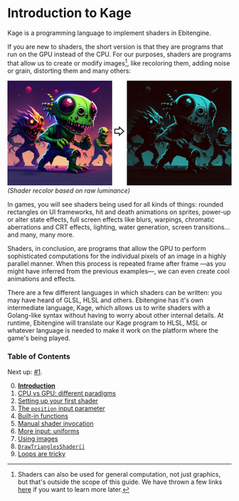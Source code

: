 # Introduction to Kage

Kage is a programming language to implement shaders in Ebitengine.

If you are new to shaders, the short version is that they are programs that run on the GPU instead of the CPU. For our purposes, shaders are programs that allow us to create or modify images[^1], like recoloring them, adding noise or grain, distorting them and many others:

![](https://github.com/tinne26/kage-desk/blob/main/img/zombie_aliens_recolor.webp?raw=true)
*(Shader recolor based on raw luminance)*

In games, you will see shaders being used for all kinds of things: rounded rectangles on UI frameworks, hit and death animations on sprites, power-up or alter state effects, full screen effects like blurs, warpings, chromatic aberrations and CRT effects, lighting, water generation, screen transitions... and many, many more.

<!-- TODO: video of a few cool shaders to make the contextualization stick -->

Shaders, in conclusion, are programs that allow the GPU to perform sophisticated computations for the individual pixels of an image in a highly parallel manner. When this process is repeated frame after frame —as you might have inferred from the previous examples—, we can even create cool animations and effects.

There are a few different languages in which shaders can be written: you may have heard of GLSL, HLSL and others. Ebitengine has it's own intermediate language, Kage, which allows us to write shaders with a Golang-like syntax without having to worry about other internal details. At runtime, Ebitengine will translate our Kage program to HLSL, MSL or whatever language is needed to make it work on the platform where the game's being played.

### Table of Contents
Next up: [#1](https://github.com/tinne26/kage-desk/blob/main/docs/tutorials/intro/01_cpu_vs_gpu.md).

0. [**Introduction**](https://github.com/tinne26/kage-desk/blob/main/docs/tutorials/intro/00_introduction.md)
1. [CPU vs GPU: different paradigms](https://github.com/tinne26/kage-desk/blob/main/docs/tutorials/intro/01_cpu_vs_gpu.md)
2. [Setting up your first shader](https://github.com/tinne26/kage-desk/blob/main/docs/tutorials/intro/02_shader_setup.md)
3. [The `position` input parameter](https://github.com/tinne26/kage-desk/blob/main/docs/tutorials/intro/03_position_input.md)
4. [Built-in functions](https://github.com/tinne26/kage-desk/blob/main/docs/tutorials/intro/04_built_in_functions.md)
5. [Manual shader invocation](https://github.com/tinne26/kage-desk/blob/main/docs/tutorials/intro/05_invoke_shader.md)
6. [More input: uniforms](https://github.com/tinne26/kage-desk/blob/main/docs/tutorials/intro/06_uniforms.md)
7. [Using images](https://github.com/tinne26/kage-desk/blob/main/docs/tutorials/intro/07_images.md)
8. [`DrawTrianglesShader()`](https://github.com/tinne26/kage-desk/blob/main/docs/tutorials/intro/08_triangles.md)
9. [Loops are tricky](https://github.com/tinne26/kage-desk/blob/main/docs/tutorials/intro/09_loops.md)

[^1]: Shaders can also be used for general computation, not just graphics, but that's outside the scope of this guide. We have thrown a few links [here](https://github.com/tinne26/kage-desk/blob/main/docs/general_links.md) if you want to learn more later.
